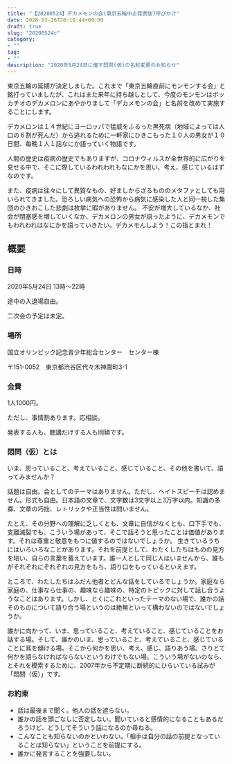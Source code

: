```yaml
---
title: "【20200524】デカメモンの会(東京五輪中止発表後)呼びかけ"
date: 2020-03-26T20:10:44+09:00
draft: true
slug: "20200524c"
category:
- ""
tag:
- ""
description: "2020年5月24日に催す悶問(仮)の名称変更のお知らせ"
---
```


東京五輪の延期が決定しました。これまで「東京五輪直前にモンモンする会」と銘打っていましたが、これはまた来年に持ち越しとして、今度のモンモンはボッカチオのデカメロンにあやかりまして「デカメモンの会」と名前を改めて実施することにします。

デカメロンは１４世紀にヨーロッパで猛威をふるった黒死病（地域によっては人口の６割が死んだ）から逃れるために一軒家にひきこもった１０人の男女が１０日間、毎晩１人１話なにか語っていく物語です。

人間の歴史は疫病の歴史でもありますが、コロナウィルスが全世界的に広がりを見せる中で、そこに際しているわれわれもなにかを思い、考え、感じているはずなのです。

また、疫病は往々にして異質なもの、好ましからざるもののメタファとしても用いられてきました。恐ろしい病気への恐怖から病気に感染した人と同一視した集団のひきおこした悲劇は枚挙に暇がありません。
不安が増大しているなか、社会が閉塞感を増していくなか、デカメロンの男女が語ったように、デカメモンでもわれわれはなにかを語っていきたい。デカメモんしよう！この指とまれ！

## 概要

### 日時

2020年5月24日 13時〜22時

途中の入退場自由。

二次会の予定は未定。

### 場所

国立オリンピック記念青少年総合センター　センター棟

〒151-0052　東京都渋谷区代々木神園町3-1

### 会費

1人1000円。

ただし、事情割あります。応相談。

発表する人も、聴講だけする人も同額です。

### 悶問（仮）とは

いま、思っていること、考えていること、感じていること、その他を書いて、語ってみませんか？

話題は自由。会としてのテーマはありません。ただし、ヘイトスピーチは認めません。形式も自由。日本語の文章で、文字数は3文字以上3万字以内。知識の多寡、文章の巧拙、レトリックや正当性は問いません。

たとえ、その分野への理解に乏しくとも、文章に自信がなくとも、口下手でも、支離滅裂でも、こういう場があって、そこで話そうと思ったことは価値があります。それは尊重と敬意をもつに値するのではないでしょうか。
生きているうちにはいろいろなことがあります。それを前提として、わたくしたちはものの見方を培い、自らの言葉を蓄えています。誰一人として同じ人はいませんから、誰もがそれぞれにぞれぞれの見方をもち、語り口をもっているといえます。

ところで、わたしたちはふだん他者とどんな話をしているでしょうか。家庭なら家庭の、仕事なら仕事の、趣味なら趣味の、特定のトピックに対して話し合うようなことはあります。しかし、とくにこれといったテーマのない場で、誰かの話そのものについて語り合う場というのは絶無といって構わないのではないでしょうか。

誰かに向かって、いま、思っていること、考えていること、感じていることをお話する場。そして、誰かのいま、思っていること、考えていること、感じていることに耳を傾ける場。そこから何かを思い、考え、感じ、語りあう場。さりとて何かを語らなければならないというわけでもない場。こういう場がないのなら、とそれを模索するために、2007年から不定期に断続的にひらいている試みが「悶問（仮）」です。

### お約束

- 話は最後まで聞く。他人の話を遮らない。
- 誰かの話を頭ごなしに否定しない。聞いていると感情的になることもあるだろうけど、どうしてそういう話になるのか尋ねる。
- こんなことも知らないのかといわない。「相手は自分の話の前提となっていることは知らない」ということを前提にする。
- 誰かに発言することを強要しない。


